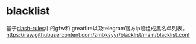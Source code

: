 # blacklist
基于[clash-rules](https://github.com/Loyalsoldier/clash-rules)中的gfw和 greatfire以及telegram官方ip段组成黑名单列表。
https://raw.githubusercontent.com/zmbksyyr/blacklist/main/blacklist.conf

